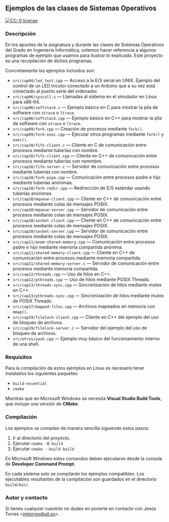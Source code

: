 ## Ejemplos de las clases de Sistemas Operativos

[![CC-0 license](https://img.shields.io/badge/License-CC--0-blue.svg)](https://creativecommons.org/publicdomain/zero/1.0)

### Descripción

En los apuntes de la asignatura y durante las clases de Sistemas Operativos del Grado en Ingeniería Informática, solemos hacer referencia a algunos programas de ejemplo que usamos para ilustrar lo explicado.
Este proyecto es una recopilación de dichos programas.

Concretamente los ejemplos incluidos son:

 * `src/cap04/led_test.cpp` — Acceso a la E/S serial en UNIX. Ejemplo del control de un LED tricolor conectado a un Arduino que a su vez está conectado al puerto serie del ordenador.
 * `src/cap06/syscall.s` — Llamadas al sistema en el simulador en Linux para x86-64.
 * `src/cap06/softstack.c` — Ejemplo básico en C para mostrar la pila de software con `strace` o `ltrace`.
 * `src/cap06/softstack.cpp` — Ejemplo básico en C++ para mostrar la pila de software con `strace` o `ltrace`.
 * `src/cap09/fork.cpp` — Creación de procesos mediante `fork()`.
 * `src/cap09/fork-exec.cpp` — Ejecutar otros programas mediante `fork()` y `exec()`.
 * `src/cap10/fifo-client.c` — Cliente en C de comunicación entre procesos mediante tuberías con nombre.
 * `src/cap10/fifo-client.cpp` — Cliente en C++ de comunicación entre procesos mediante tuberías con nommbre.
 * `src/cap10/fifo-server.c` — Servidor de comunicación entre procesos mediante tuberías con nombre.
 * `src/cap10/fork-pipe.cpp` — Comunicación entre procesos padre e hijo mediante tuberías anónimas.
 * `src/cap10/fork-redir.cpp` — Redirección de E/S estándar usando tuberías anónimas.
 * `src/cap10/mqueue-client.cpp` — Cliente en C++ de comunicación entre procesos mediante colas de mensajes POSIX.
 * `src/cap10/mqueue-server.cpp` — Servidor de comunicación entre procesos mediante colas de mensajes POSIX.
 * `src/cap10/socket-client.cpp` — Cliente en C++ de comunicación entre procesos mediante colas de mensajes POSIX.
 * `src/cap10/socket-server.cpp` — Servidor de comunicación entre procesos mediante colas de mensajes POSIX.
 * `src/cap11/anom-shared-memory.cpp` — Comunicación entre procesos padre e hijo mediante memoria compartida anónima.
 * `src/cap11/shared-memory-client.cpp` — Cliente en C++ de comunicación entre procesos mediante memoria compartida.
 * `src/cap11/shared-memory-server.c` — Servidor de comunicación entre procesos mediante memoria compartida.
 * `src/cap12/threads.cpp` — Uso de hilos en C++.
 * `src/cap12/pthreads.cpp` — Uso de hilos mediante POSIX Threads.
 * `src/cap13/threads-sync.cpp` — Sincronización de hilos mediante mutex en C++.
 * `src/cap13/pthreads-sync.cpp` — Sincronización de hilos mediante mutex de POSIX Threads.
 * `src/cap17/mapped-files.cpp` — Archivos mapeados en memoria con `mmap()`.
 * `src/cap19/filelock-client.cpp` — Cliente en C++ del ejemplo del uso de bloqueo de archivos.
 * `src/cap19/filelock-server.c` — Servidor del ejemplo del uso de bloqueo de archivos.
 * `src/otros/yash.cpp` — Ejemplo muy básico del funcionamiento interno de una shell.

### Requisitos

Para la compilación de estos ejemplos en Linux es necesario tener instalados los siguientes paquetes:

 * `build-essential`
 * `cmake`

Mientras que en Microsoft Windows se necesita **Visual Studio Build Tools**, que incluye una versión de **CMake**.

### Compilación

Los ejemplos se compilan de manera sencilla siguiendo estos pasos:

 1. Ir al directorio del proyecto.
 2. Ejecutar `cmake -B build`
 3. Ejecutar `cmake --build build`

En Microsoft Windows estos comandos deben ejecutarse desde la consola de **Developer Command Prompt**.

En cada sistema solo se compilarán los ejemplos compatibles.
Los ejecutables resultantes de la compilación son guardados en el directorio `build/bin/`.

### Autor y contacto

Si tienes cualquier cuestión no dudes en ponerte en contacto con Jesús Torres <[jmtorres@ull.es](mailto:jmtorres@ull.es)>.
